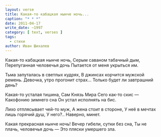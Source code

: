 ```yaml
---
layout: verse
title: Какая-то кабацкая нынче ночь...
caption: "* * *"
date: 2011-04-17
write_date: ~1997
category: [ text, verses ]
tags:
  - стихи
author: Иван Шихалев
---
```

Какая-то кабацкая нынче ночь,
Серым саваном табачный дым,
Перепуганная человечья дочь
Пытается от меня укрыться им.

Тьма запуталась в светлых кудрях,
В джинсах корчится мужской ремень.
Девочка, утро прогонит страх...
Только будет ли завтрашний день?

Какая-то усталая тишина,
Сам Князь Мира Сего как-то скис —
Какофонию зимнего сна
Он устал исполнять на бис.

Лихо отплясывает чей-то муж,
А жена стоит в стороне,
У неё в мечтах лишь горячий душ,
У него?.. Наверно, минет.

Какая прекрасная нынче ночь!
Вечер гибели, сутки без сна,
Ты не плачь, человечья дочь —
Это пляски умершего зла.
